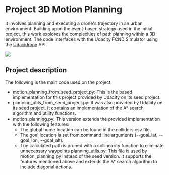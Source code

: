 # Project 3D Motion Planning

It involves planning and executing a drone's trajectory in an urban environment. Building upon the event-based strategy used in the initial project, this work explores the complexities of path planning within a 3D environment. The code interfaces with the Udacity FCND Simulator using the [Udacidrone](https://udacity.github.io/udacidrone/) API.

![](https://github.com/1Px-Vision/UAV-Control-Physics-Informed-Machine-Learning/blob/main/Project_3D_Motion_Planning/drone_flying.gif)

## Project description
The following is the main code used on the project:

* motion_planning_from_seed_project.py: This is the based implementation for this project provided by Udacity on its seed project.
* planning_utils_from_seed_project.py: It was also provided by Udacity on its seed project. It contains an implementation of the A* search algorithm and utility functions.
* motion_planning.py: This version extends the provided implementation with the following features:
   * The global home location can be found in the colliders.csv file.
   * The goal location is set from command line arguments (--goal_lat, --goal_lon, --goal_alt).
   * The calculated path is pruned with a collinearity function to eliminate unnecessary waypoints planning_utils.py: This file is used by motion_planning.py instead of the seed version. It supports the features 
 mentioned above and extends the A* search algorithm to include diagonal actions.


